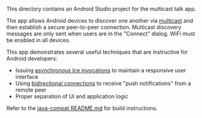 This directory contains an Android Studio project for the multicast talk
app.

The app allows Android devices to discover one another via [multicast][1] and
then establish a secure peer-to-peer connection. Multicast discovery
messages are only sent when users are in the "Connect" dialog. WiFi must
be enabled in all devices.

This app demonstrates several useful techniques that are instructive for
Android developers:

 * Issuing [asynchronous Ice invocations][2] to maintain a responsive user
   interface
 * Using [bidirectional connections][3] to receive "push notifications" from
   a remote peer
 * Proper separation of UI and application logic

Refer to the [java-compat README.md](../../README.md) for build instructions.

[1]: https://doc.zeroc.com/display/Ice37/Datagram+Invocations
[2]: https://doc.zeroc.com/display/Ice37/Asynchronous+Method+Invocation+%28AMI%29+in+Java+Compat
[3]: https://doc.zeroc.com/display/Ice37/Bidirectional+Connections
